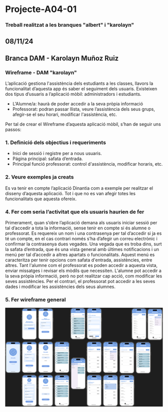 # Projecte-A04-01
### Treball realitzat a les branques "albert" i "karolayn"
## 08/11/24
## Branca DAM - Karolayn Muñoz Ruiz
### Wireframe - DAM "karolayn"

L’aplicació gestiona l'assistència dels estudiants a les classes, llavors la funcionalitat d’aquesta app és saber el seguiment dels usuaris.
Existeixen dos tipus d’usuaris a l’aplicació mòbil: administradors i estudiants.

- L'Alumne/a: haurà de poder accedir a la seva pròpia informació
- Professorat: podran passar llista, veure l’assistència dels seus grups, afegir-se el seu horari, modificar l'assistència, etc.

Per tal de crear el Wireframe d’aquesta aplicació mòbil, s’han de seguir uns passos:

### 1. Definició dels objectius i requeriments
- Inici de sessió i registre per a nous usuaris.
- Página principal: safata d’entrada.
- Principal funció professorat: control d'assistència, modificar horaris, etc.

### 2. Veure exemples ja creats

Es va tenir en compte l’aplicació Dinantia com a exemple per realitzar el disseny d’aquesta aplicació. 
Tot i que no es van afegir totes les funcionalitats que aquesta ofereix.

### 4. Fer com seria l’activitat que els usuaris haurien de fer
Primerament, quan s’obre l’aplicació demana als usuaris iniciar sessió per tal d’accedir a tota la informació, sense tenir en compte si és alumne o professorat. 
Es requereix un nom i una contrasenya per tal d’accedir si ja es té un compte, en el cas contrari només s’ha d’afegir un correu electrònic i confirmar la contrasenya dues vegades.
Una vegada que es troba dins, surt la safata d’entrada, que és una vista general amb últimes notificacions i un menú per tal d’accedir a altres apartats o funcionalitats. 
Aquest menú es caracteritza per tenir opcions com safata d'entrada, assistències, entre altres. Tant l'alumne com el professorat es poden accedir a aquesta vista, enviar missatges i revisar els mòdils que necessiten.
L'alumne pot accedir a la seva pròpia informació, però no pot realitzar cap acció, com modificar les seves assistències. Per el contrari, el professorat pot accedir a les seves dades i modificar les assistències dels seus alumnes.

### 5. Fer wireframe general
![App assistència](AppWireframe.png)